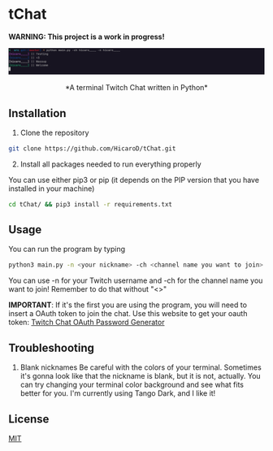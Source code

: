 # tChat
**WARNING: This project is a work in progress!**

<div align="center">
 <img src="./img/new_version.png">
 <p> *A terminal Twitch Chat written in Python* </p>
</div>

## Installation

1. Clone the repository
```bash
git clone https://github.com/HicaroD/tChat.git
```

2. Install all packages needed to run everything properly

You can use either pip3 or pip (it depends on the PIP version that you have installed in your machine)
```bash
cd tChat/ && pip3 install -r requirements.txt
```

## Usage
You can run the program by typing
```bash
python3 main.py -n <your nickname> -ch <channel name you want to join>
```
You can use -n for your Twitch username and -ch for the channel name you want to join! Remember to do that without "<>"

**IMPORTANT**: If it's the first you are using the program, you will need to insert a OAuth token to join the chat. Use this website to get your oauth token: [Twitch Chat OAuth Password Generator](https://twitchapps.com/tmi/)

## Troubleshooting

1. Blank nicknames
Be careful with the colors of your terminal. Sometimes it's gonna look like that the nickname is blank, but it is not, actually. You can try changing your terminal color background and see what fits better for you. I'm currently using Tango Dark, and I like it!

## License
[MIT](./LICENSE)
